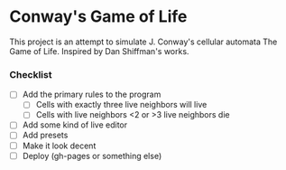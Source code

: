 # Conway's Game of Life
This project is an attempt to simulate J. Conway's cellular automata The Game of Life. Inspired by Dan Shiffman's works.
### Checklist
*[ ] Add the primary rules to the program
    *[ ] Cells with exactly three live neighbors will live
    *[ ] Cells with live neighbors <2 or >3 live neighbors die
*[ ] Add some kind of live editor
*[ ] Add presets
*[ ] Make it look decent
*[ ] Deploy (gh-pages or something else)